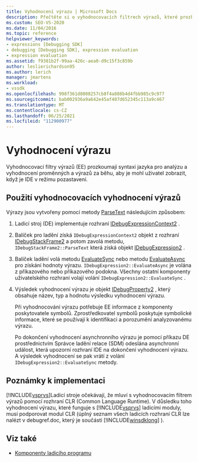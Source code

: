 ```yaml
---
title: Vyhodnocení výrazu | Microsoft Docs
description: Přečtěte si o vyhodnocovacích filtrech výrazů, které prozkoumají syntaxi jazyka pro analýzu a vyhodnocení proměnných a výrazů za běhu v režimu pozastavení.
ms.custom: SEO-VS-2020
ms.date: 11/04/2016
ms.topic: reference
helpviewer_keywords:
- expressions [Debugging SDK]
- debugging [Debugging SDK], expression evaluation
- expression evaluation
ms.assetid: f9381b2f-99aa-426c-aea0-d9c15f3c859b
author: leslierichardson95
ms.author: lerich
manager: jmartens
ms.workload:
- vssdk
ms.openlocfilehash: 998f361d8008257cb8f4a888b4d4fbb985c9c977
ms.sourcegitcommit: bab002936a9a642e45af407d652345c113a9c467
ms.translationtype: MT
ms.contentlocale: cs-CZ
ms.lasthandoff: 06/25/2021
ms.locfileid: "112900977"
---
```

# <a name="expression-evaluator"></a>Vyhodnocení výrazu
Vyhodnocovací filtry výrazů (EE) prozkoumají syntaxi jazyka pro analýzu a vyhodnocení proměnných a výrazů za běhu, aby je mohl uživatel zobrazit, když je IDE v režimu pozastavení.

## <a name="use-expression-evaluators"></a>Použití vyhodnocovacích vyhodnocení výrazů
 Výrazy jsou vytvořeny pomocí metody [ParseText](../../extensibility/debugger/reference/idebugexpressioncontext2-parsetext.md) následujícím způsobem:

1. Ladicí stroj (DE) implementuje rozhraní [IDebugExpressionContext2](../../extensibility/debugger/reference/idebugexpressioncontext2.md) .

2. Balíček pro ladění získá `IDebugExpressionContext2` objekt z rozhraní [IDebugStackFrame2](../../extensibility/debugger/reference/idebugstackframe2.md) a potom zavolá metodu, `IDebugStackFrame2::ParseText` která získá objekt [IDebugExpression2](../../extensibility/debugger/reference/idebugexpression2.md) .

3. Balíček ladění volá metodu [EvaluateSync](../../extensibility/debugger/reference/idebugexpression2-evaluatesync.md) nebo metodu [EvaluateAsync](../../extensibility/debugger/reference/idebugexpression2-evaluateasync.md) pro získání hodnoty výrazu. `IDebugExpression2::EvaluateAsync` je volána z příkazového nebo příkazového podokna. Všechny ostatní komponenty uživatelského rozhraní volají volání `IDebugExpression2::EvaluateSync` .

4. Výsledek vyhodnocení výrazu je objekt [IDebugProperty2](../../extensibility/debugger/reference/idebugproperty2.md) , který obsahuje název, typ a hodnotu výsledku vyhodnocení výrazu.

   Při vyhodnocování výrazu potřebuje EE informace z komponenty poskytovatele symbolů. Zprostředkovatel symbolů poskytuje symbolické informace, které se používají k identifikaci a porozumění analyzovanému výrazu.

   Po dokončení vyhodnocení asynchronního výrazu je pomocí příkazu DE prostřednictvím Správce ladění relace (SDM) odeslána asynchronní událost, která upozorní rozhraní IDE na dokončení vyhodnocení výrazu. A výsledek vyhodnocení se pak vrátí z volání `IDebugExpression2::EvaluateSync` metody.

## <a name="implementation-notes"></a>Poznámky k implementaci
 [!INCLUDE[vsprvs](../../code-quality/includes/vsprvs_md.md)]Ladicí stroje očekávají, že mluví s vyhodnocovacím filtrem výrazů pomocí rozhraní CLR (Common Language Runtime). V důsledku toho vyhodnocení výrazu, které funguje s [!INCLUDE[vsprvs](../../code-quality/includes/vsprvs_md.md)] ladicími moduly, musí podporovat modul CLR (úplný seznam všech ladicích rozhraní CLR lze nalézt v debugref.doc, který je součástí [!INCLUDE[winsdklong](../../deployment/includes/winsdklong_md.md)] ).

## <a name="see-also"></a>Viz také
- [Komponenty ladicího programu](../../extensibility/debugger/debugger-components.md)
